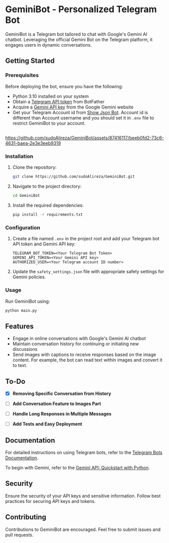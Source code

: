 # GeminiBot - Personalized Telegram Bot

GeminiBot is a Telegram bot tailored to chat with Google's Gemini AI chatbot. Leveraging the official Gemini Bot on the Telegram platform, it engages users in dynamic conversations.


## Getting Started

### Prerequisites

Before deploying the bot, ensure you have the following:

- Python 3.10 installed on your system
- Obtain a [Telegram API token](https://core.telegram.org/bots) from BotFather
- Acquire a [Gemini API key](https://makersuite.google.com/app/apikey) from the Google Gemini website
- Get your Telegram Account id from [Show Json Bot](https://t.me/ShowJsonBot). Account id is different than Account username and you should set it in `.env` file to restrict GeminiBot to your account.

##


https://github.com/sudoAlireza/GeminiBot/assets/87416117/beeb0fd2-73c6-4631-baea-2e3e3eeb9319



### Installation

1. Clone the repository:

   ```bash
   git clone https://github.com/sudoAlireza/GeminiBot.git
   ```

2. Navigate to the project directory:

   ```bash
   cd GeminiBot
   ```

3. Install the required dependencies:

   ```bash
   pip install -r requirements.txt
   ```

### Configuration

1. Create a file named `.env` in the project root and add your Telegram bot API token and Gemini API key:

   ```dotenv
   TELEGRAM_BOT_TOKEN=<Your Telegram Bot Token>
   GEMINI_API_TOKEN=<Your Gemini API key>
   AUTHORIZED_USER=<Your Telegram account ID number>
   ```

2. Update the `safety_settings.json` file with appropriate safety settings for Gemini policies.

### Usage

Run GeminiBot using:

```bash
python main.py
```

## Features

- Engage in online conversations with Google's Gemini AI chatbot
- Maintain conversation history for continuing or initiating new discussions
- Send images with captions to receive responses based on the image content. For example, the bot can read text within images and convert it to text.


## To-Do

- [x] **Removing Specific Conversation from History**
- [ ] **Add Conversation Feature to Images Part**
- [ ] **Handle Long Responses in Multiple Messages**
- [ ] **Add Tests and Easy Deployment**


## Documentation

For detailed instructions on using Telegram bots, refer to the [Telegram Bots Documentation](https://core.telegram.org/bots).

To begin with Gemini, refer to the [Gemini API: Quickstart with Python](https://ai.google.dev/tutorials/python_quickstart).


## Security

Ensure the security of your API keys and sensitive information. Follow best practices for securing API keys and tokens.

## Contributing

Contributions to GeminiBot are encouraged. Feel free to submit issues and pull requests.
